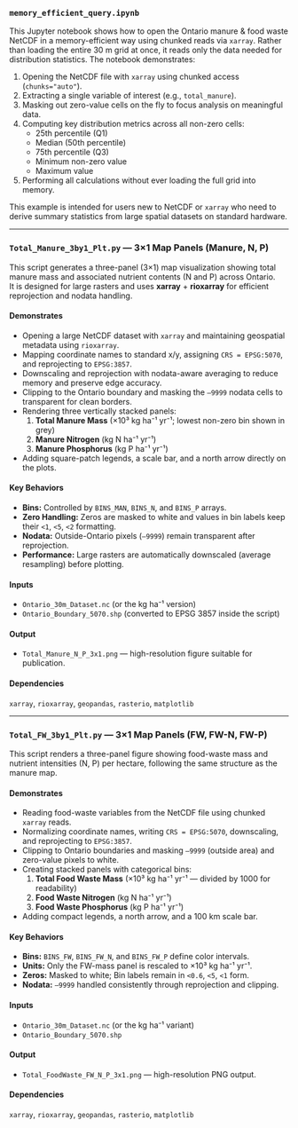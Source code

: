 ### `memory_efficient_query.ipynb`

This Jupyter notebook shows how to open the Ontario manure & food waste NetCDF in a memory-efficient way using chunked reads via `xarray`. Rather than loading the entire 30 m grid at once, it reads only the data needed for distribution statistics. The notebook demonstrates:

1. Opening the NetCDF file with `xarray` using chunked access (`chunks="auto"`).  
2. Extracting a single variable of interest (e.g., `total_manure`).  
3. Masking out zero-value cells on the fly to focus analysis on meaningful data.  
4. Computing key distribution metrics across all non-zero cells:  
   - 25th percentile (Q1)  
   - Median (50th percentile)  
   - 75th percentile (Q3)  
   - Minimum non-zero value  
   - Maximum value  
5. Performing all calculations without ever loading the full grid into memory.

This example is intended for users new to NetCDF or `xarray` who need to derive summary statistics from large spatial datasets on standard hardware.

---
### `Total_Manure_3by1_Plt.py` — 3×1 Map Panels (Manure, N, P)

This script generates a three-panel (3×1) map visualization showing total manure mass and associated nutrient contents (N and P) across Ontario.  
It is designed for large rasters and uses **xarray** + **rioxarray** for efficient reprojection and nodata handling.

#### Demonstrates
- Opening a large NetCDF dataset with `xarray` and maintaining geospatial metadata using `rioxarray`.  
- Mapping coordinate names to standard x/y, assigning `CRS = EPSG:5070`, and reprojecting to `EPSG:3857`.  
- Downscaling and reprojection with nodata-aware averaging to reduce memory and preserve edge accuracy.  
- Clipping to the Ontario boundary and masking the `–9999` nodata cells to transparent for clean borders.  
- Rendering three vertically stacked panels:
  1. **Total Manure Mass** (×10³ kg ha⁻¹ yr⁻¹; lowest non-zero bin shown in grey)  
  2. **Manure Nitrogen** (kg N ha⁻¹ yr⁻¹)  
  3. **Manure Phosphorus** (kg P ha⁻¹ yr⁻¹)  
- Adding square-patch legends, a scale bar, and a north arrow directly on the plots.

#### Key Behaviors
- **Bins:** Controlled by `BINS_MAN`, `BINS_N`, and `BINS_P` arrays.  
- **Zero Handling:** Zeros are masked to white and values in bin labels keep their `<1`, `<5`, `<2` formatting.  
- **Nodata:** Outside-Ontario pixels (`–9999`) remain transparent after reprojection.  
- **Performance:** Large rasters are automatically downscaled (average resampling) before plotting.

#### Inputs
- `Ontario_30m_Dataset.nc` (or the kg ha⁻¹ version)  
- `Ontario_Boundary_5070.shp` (converted to EPSG 3857 inside the script)

#### Output
- `Total_Manure_N_P_3x1.png` — high-resolution figure suitable for publication.

#### Dependencies
`xarray`, `rioxarray`, `geopandas`, `rasterio`, `matplotlib`


---

### `Total_FW_3by1_Plt.py` — 3×1 Map Panels (FW, FW-N, FW-P)

This script renders a three-panel figure showing food-waste mass and nutrient intensities (N, P) per hectare, following the same structure as the manure map.

#### Demonstrates
- Reading food-waste variables from the NetCDF file using chunked `xarray` reads.  
- Normalizing coordinate names, writing `CRS = EPSG:5070`, downscaling, and reprojecting to `EPSG:3857`.  
- Clipping to Ontario boundaries and masking `–9999` (outside area) and zero-value pixels to white.  
- Creating stacked panels with categorical bins:
  1. **Total Food Waste Mass** (×10³ kg ha⁻¹ yr⁻¹ — divided by 1000 for readability)  
  2. **Food Waste Nitrogen** (kg N ha⁻¹ yr⁻¹)  
  3. **Food Waste Phosphorus** (kg P ha⁻¹ yr⁻¹)  
- Adding compact legends, a north arrow, and a 100 km scale bar.

#### Key Behaviors
- **Bins:** `BINS_FW`, `BINS_FW_N`, and `BINS_FW_P` define color intervals.  
- **Units:** Only the FW-mass panel is rescaled to ×10³ kg ha⁻¹ yr⁻¹.  
- **Zeros:** Masked to white; Bin labels remain in `<0.6`, `<5`, `<1` form.  
- **Nodata:** `–9999` handled consistently through reprojection and clipping.

#### Inputs
- `Ontario_30m_Dataset.nc` (or the kg ha⁻¹ variant)  
- `Ontario_Boundary_5070.shp`

#### Output
- `Total_FoodWaste_FW_N_P_3x1.png` — high-resolution PNG output.

#### Dependencies
`xarray`, `rioxarray`, `geopandas`, `rasterio`, `matplotlib`
